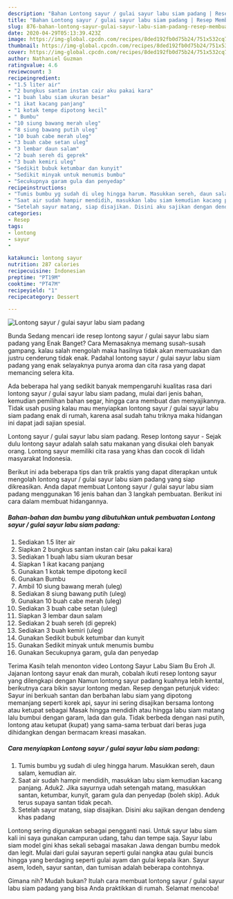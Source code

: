 ```yaml
---
description: "Bahan Lontong sayur / gulai sayur labu siam padang | Resep Membuat Lontong sayur / gulai sayur labu siam padang Yang Menggugah Selera"
title: "Bahan Lontong sayur / gulai sayur labu siam padang | Resep Membuat Lontong sayur / gulai sayur labu siam padang Yang Menggugah Selera"
slug: 876-bahan-lontong-sayur-gulai-sayur-labu-siam-padang-resep-membuat-lontong-sayur-gulai-sayur-labu-siam-padang-yang-menggugah-selera
date: 2020-04-29T05:13:39.423Z
image: https://img-global.cpcdn.com/recipes/8ded192fb0d75b24/751x532cq70/lontong-sayur-gulai-sayur-labu-siam-padang-foto-resep-utama.jpg
thumbnail: https://img-global.cpcdn.com/recipes/8ded192fb0d75b24/751x532cq70/lontong-sayur-gulai-sayur-labu-siam-padang-foto-resep-utama.jpg
cover: https://img-global.cpcdn.com/recipes/8ded192fb0d75b24/751x532cq70/lontong-sayur-gulai-sayur-labu-siam-padang-foto-resep-utama.jpg
author: Nathaniel Guzman
ratingvalue: 4.6
reviewcount: 3
recipeingredient:
- "1.5 liter air"
- "2 bungkus santan instan cair aku pakai kara"
- "1 buah labu siam ukuran besar"
- "1 ikat kacang panjang"
- "1 kotak tempe dipotong kecil"
- " Bumbu"
- "10 siung bawang merah uleg"
- "8 siung bawang putih uleg"
- "10 buah cabe merah uleg"
- "3 buah cabe setan uleg"
- "3 lembar daun salam"
- "2 buah sereh di geprek"
- "3 buah kemiri uleg"
- "Sedikit bubuk ketumbar dan kunyit"
- "Sedikit minyak untuk menumis bumbu"
- "Secukupnya garam gula dan penyedap"
recipeinstructions:
- "Tumis bumbu yg sudah di uleg hingga harum. Masukkan sereh, daun salam, kemudian air."
- "Saat air sudah hampir mendidih, masukkan labu siam kemudian kacang panjang. Aduk2. Jika sayurnya udah setengah matang, masukkan santan, ketumbar, kunyit, garam gula dan penyedap (boleh skip). Aduk terus supaya santan tidak pecah."
- "Setelah sayur matang, siap disajikan. Disini aku sajikan dengan dendeng khas padang"
categories:
- Resep
tags:
- lontong
- sayur
- 

katakunci: lontong sayur  
nutrition: 287 calories
recipecuisine: Indonesian
preptime: "PT19M"
cooktime: "PT47M"
recipeyield: "1"
recipecategory: Dessert

---
```



![Lontong sayur / gulai sayur labu siam padang](https://img-global.cpcdn.com/recipes/8ded192fb0d75b24/751x532cq70/lontong-sayur-gulai-sayur-labu-siam-padang-foto-resep-utama.jpg)

Bunda Sedang mencari ide resep lontong sayur / gulai sayur labu siam padang yang Enak Banget? Cara Memasaknya memang susah-susah gampang. kalau salah mengolah maka hasilnya tidak akan memuaskan dan justru cenderung tidak enak. Padahal lontong sayur / gulai sayur labu siam padang yang enak selayaknya punya aroma dan cita rasa yang dapat memancing selera kita.

Ada beberapa hal yang sedikit banyak mempengaruhi kualitas rasa dari lontong sayur / gulai sayur labu siam padang, mulai dari jenis bahan, kemudian pemilihan bahan segar, hingga cara membuat dan menyajikannya. Tidak usah pusing kalau mau menyiapkan lontong sayur / gulai sayur labu siam padang enak di rumah, karena asal sudah tahu triknya maka hidangan ini dapat jadi sajian spesial.

Lontong sayur / gulai sayur labu siam padang. Resep lontong sayur - Sejak dulu lontong sayur adalah salah satu makanan yang disukai oleh banyak orang. Lontong sayur memiliki cita rasa yang khas dan cocok di lidah masyarakat Indonesia.


Berikut ini ada beberapa tips dan trik praktis yang dapat diterapkan untuk mengolah lontong sayur / gulai sayur labu siam padang yang siap dikreasikan. Anda dapat membuat Lontong sayur / gulai sayur labu siam padang menggunakan 16 jenis bahan dan 3 langkah pembuatan. Berikut ini cara dalam membuat hidangannya.

<!--inarticleads1-->

##### Bahan-bahan dan bumbu yang dibutuhkan untuk pembuatan Lontong sayur / gulai sayur labu siam padang:

1. Sediakan 1.5 liter air
1. Siapkan 2 bungkus santan instan cair (aku pakai kara)
1. Sediakan 1 buah labu siam ukuran besar
1. Siapkan 1 ikat kacang panjang
1. Gunakan 1 kotak tempe dipotong kecil
1. Gunakan  Bumbu
1. Ambil 10 siung bawang merah (uleg)
1. Sediakan 8 siung bawang putih (uleg)
1. Gunakan 10 buah cabe merah (uleg)
1. Sediakan 3 buah cabe setan (uleg)
1. Siapkan 3 lembar daun salam
1. Sediakan 2 buah sereh (di geprek)
1. Sediakan 3 buah kemiri (uleg)
1. Gunakan Sedikit bubuk ketumbar dan kunyit
1. Gunakan Sedikit minyak untuk menumis bumbu
1. Gunakan Secukupnya garam, gula dan penyedap


Terima Kasih telah menonton video Lontong Sayur Labu Siam Bu Eroh Jl. Jajanan lontong sayur enak dan murah, cobalah ikuti resep lontong sayur yang dilengkapi dengan Namun lontong sayur padang kuahnya lebih kental, berikutnya cara bikin sayur lontong medan. Resep dengan petunjuk video: Sayur ini berkuah santan dan berbahan labu siam yang dipotong memanjang seperti korek api, sayur ini sering disajikan bersama lontong atau ketupat sebagai Masak hingga mendidih atau hingga labu siam matang lalu bumbui dengan garam, lada dan gula. Tidak berbeda dengan nasi putih, lontong atau ketupat (kupat) yang sama-sama terbuat dari beras juga dihidangkan dengan bermacam kreasi masakan. 

<!--inarticleads2-->

##### Cara menyiapkan Lontong sayur / gulai sayur labu siam padang:

1. Tumis bumbu yg sudah di uleg hingga harum. Masukkan sereh, daun salam, kemudian air.
1. Saat air sudah hampir mendidih, masukkan labu siam kemudian kacang panjang. Aduk2. Jika sayurnya udah setengah matang, masukkan santan, ketumbar, kunyit, garam gula dan penyedap (boleh skip). Aduk terus supaya santan tidak pecah.
1. Setelah sayur matang, siap disajikan. Disini aku sajikan dengan dendeng khas padang


Lontong sering digunakan sebagai pengganti nasi. Untuk sayur labu siam kali ini saya gunakan campuran udang, tahu dan tempe saja. Sayur labu siam model gini khas sekali sebagai masakan Jawa dengan bumbu medok dan legit. Mulai dari gulai sayuran seperti gulai nangka atau gulai buncis hingga yang berdaging seperti gulai ayam dan gulai kepala ikan. Sayur asem, lodeh, sayur santan, dan tumisan adalah beberapa contohnya. 

Gimana nih? Mudah bukan? Itulah cara membuat lontong sayur / gulai sayur labu siam padang yang bisa Anda praktikkan di rumah. Selamat mencoba!
